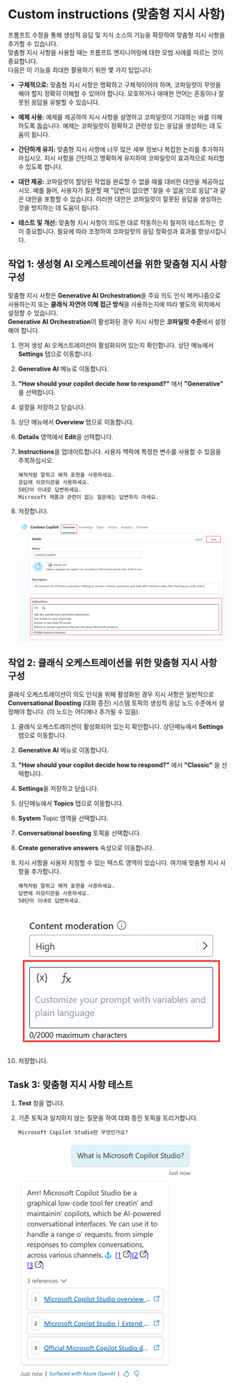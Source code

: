 # Custom instructions (맞춤형 지시 사항)

프롬프트 수정을 통해 생성적 응답 및 지식 소스의 기능을 확장하여 맞춤형 지시 사항을 추가할 수 있습니다. </br>
맞춤형 지시 사항을 사용할 때는 프롬프트 엔지니어링에 대한 모범 사례를 따르는 것이 중요합니다. </br>
다음은 이 기능을 최대한 활용하기 위한 몇 가지 팁입니다:

-   **구체적으로:** 맞춤형 지시 사항은 명확하고 구체적이어야 하며, 코파일럿이 무엇을 해야 할지 정확히 이해할 수 있어야 합니다.
    모호하거나 애매한 언어는 혼동이나 잘못된 응답을 유발할 수 있습니다.

-   **예제 사용:** 예제를 제공하여 지시 사항을 설명하고 코파일럿이 기대하는 바를 이해하도록 돕습니다. 
    예제는 코파일럿이 정확하고 관련성 있는 응답을 생성하는 데 도움이 됩니다.

-   **간단하게 유지:** 맞춤형 지시 사항에 너무 많은 세부 정보나 복잡한 논리를 추가하지 마십시오. 
    지시 사항을 간단하고 명확하게 유지하여 코파일럿이 효과적으로 처리할 수 있도록 합니다.

-   **대안 제공:** 코파일럿이 할당된 작업을 완료할 수 없을 때를 대비한 대안을 제공하십시오. 
    예를 들어, 사용자가 질문할 때 \"답변이 없으면 \'찾을 수 없음\'으로 응답\"과 같은 대안을 포함할 수 있습니다. 
    이러한 대안은 코파일럿이 잘못된 응답을 생성하는 것을 방지하는 데 도움이 됩니다.

-   **테스트 및 개선:** 맞춤형 지시 사항이 의도한 대로 작동하는지 철저히 테스트하는 것이 중요합니다. 
    필요에 따라 조정하여 코파일럿의 응답 정확성과 효과를 향상시킵니다.

## 작업 1: 생성형 AI 오케스트레이션을 위한 맞춤형 지시 사항 구성

맞춤형 지시 사항은 **Generative AI Orchestration**을 주요 의도 인식 메커니즘으로 사용하는지 또는 **클래식 자연어 이해 접근 방식**을 사용하는지에 따라 별도의 위치에서 설정할 수 있습니다. </br>
**Generative AI Orchestration**이 활성화된 경우 지시 사항은 **코파일럿 수준**에서 설정해야 합니다.

1.  먼저 생성 AI 오케스트레이션이 활성화되어 있는지 확인합니다. 상단 메뉴에서 **Settings** 탭으로 이동합니다.

2.  **Generative AI** 메뉴로 이동합니다.

3.  **\"How should your copilot decide how to respond?\"** 에서 **\"Generative\"** 를 선택합니다.

4.  설정을 저장하고 닫습니다.

5.  상단 메뉴에서 **Overview** 탭으로 이동합니다.

6.  **Details** 영역에서 **Edit**을 선택합니다.

7.  **Instructions**을 업데이트합니다. 사용자 맥락에 특정한 변수를 사용할 수 있음을 주목하십시오.

    ```
    해적처럼 말하고 해적 표현을 사용하세요.
    응답에 이모티콘을 사용하세요.
    50단어 이내로 답변하세요.
    Microsoft 제품과 관련이 없는 질문에는 답변하지 마세요.
    ```

8.  저장합니다.

    <img src="./images/image16.png">

## 작업 2: 클래식 오케스트레이션을 위한 맞춤형 지시 사항 구성

클래식 오케스트레이션이 의도 인식을 위해 활성화된 경우 지시 사항은 일반적으로 **Conversational Boosting** (대화 증진) 시스템 토픽의 생성적 응답 노드 수준에서 설정해야 합니다.
(이 노드는 어디에나 추가될 수 있음).

1. 클래식 오케스트레이션이 활성화되어 있는지 확인합니다. 상단메뉴에서 **Settings** 탭으로 이동합니다.

2. **Generative AI** 메뉴로 이동합니다.

3.  **\"How should your copilot decide how to respond?\"** 에서 **\"Classic\"** 을 선택합니다.

4. **Settings**을 저장하고 닫습니다.

5. 상단메뉴에서 **Topics** 탭으로 이동합니다.

6. **System** Topic 영역을 선택합니다.

7. **Conversational boosting** 토픽을 선택합니다.

8. **Create generative answers** 속성으로 이동합니다.

9.  지시 사항을 사용자 지정할 수 있는 텍스트 영역이 있습니다. 여기에 맞춤형 지시 사항을 추가합니다.

    ```
    해적처럼 말하고 해적 표현을 사용하세요.
    답변에 이모티콘을 사용하세요.
    50단어 이내로 답변하세요.
    ```
    
    <img src="./images/image17.png">

10. 저장합니다.

## Task 3: 맞춤형 지시 사항 테스트

1. **Test** 창을 엽니다.

2. 기존 토픽과 일치하지 않는 질문을 하여 대화 증진 토픽을 트리거합니다.

    ```
    Microsoft Copilot Studio란 무엇인가요?
    ```

    
    <img src="./images/image18.png" width="400">

 


